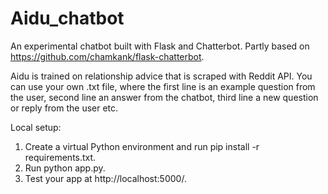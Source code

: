# Aidu_chatbot
An experimental chatbot built with Flask and Chatterbot. Partly based on https://github.com/chamkank/flask-chatterbot.

Aidu is trained on relationship advice that is scraped with Reddit API. You can use your own .txt file, where the first line is an example question from the user, second line an answer from the chatbot, third line a new question or reply from the user etc.

Local setup:

1. Create a virtual Python environment and run pip install -r requirements.txt.
2. Run python app.py.
3. Test your app at http://localhost:5000/.
